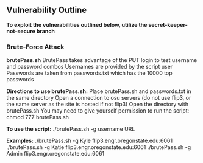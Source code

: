 ## Vulnerability Outline
**To exploit the vulnerabilities outlined below, utilize the secret-keeper-not-secure branch**

### Brute-Force Attack
**brutePass.sh**
	BrutePass takes advantage of the PUT login to test username and password combos
	Usernames are provided by the script user
	Passwords are taken from passwords.txt which has the 10000 top passwords

**Directions to use brutePass.sh:**
	Place brutePass.sh and passwords.txt in the same directory
	Open a connection to osu servers (do not use flip3, or the same server as the site is hosted if not flip3)
	Open the directory with brutePass.sh
	You may need to give yourself permission to run the script:
		chmod 777 brutePass.sh

**To use the script:**
	./brutePass.sh -g username URL

**Examples:**
	./brutePass.sh -g Kyle flip3.engr.oregonstate.edu:6061
	./brutePass.sh -g Katie flip3.engr.oregonstate.edu:6061
	./brutePass.sh -g Admin flip3.engr.oregonstate.edu:6061

